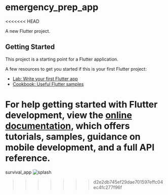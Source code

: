 # emergency_prep_app
<<<<<<< HEAD

A new Flutter project.

## Getting Started

This project is a starting point for a Flutter application.

A few resources to get you started if this is your first Flutter project:

- [Lab: Write your first Flutter app](https://docs.flutter.dev/get-started/codelab)
- [Cookbook: Useful Flutter samples](https://docs.flutter.dev/cookbook)

For help getting started with Flutter development, view the
[online documentation](https://docs.flutter.dev/), which offers tutorials,
samples, guidance on mobile development, and a full API reference.
=======
survival_app
![splash](https://github.com/user-attachments/assets/82b81ea4-5d5f-4357-9fea-bffe06280726)
>>>>>>> d2e2db745ef29dae701597effc04ec4fc277f96f
